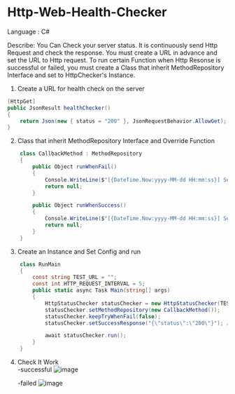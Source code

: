 # Http-Web-Health-Checker

Language : C#

Describe:
You Can Check your server status. It is continuously send Http Request and check the response.
You must create a URL in advance and set the URL to Http request.
To run certain Function when Http Resonse is successful or failed, you must create a Class that inherit MethodRepository Interface and set to HttpChecker's Instance.

1. Create a URL for health check on the server <br/>

```C#
[HttpGet]
public JsonResult healthChecker()
{
    return Json(new { status = "200" }, JsonRequestBehavior.AllowGet);
}
```

2.  Class that inherit MethodRepository Interface and Override Function

```C#
    class CallbackMethod : MethodRepository
    {
        public Object runWhenFail()
        {
            Console.WriteLine($"[{DateTime.Now:yyyy-MM-dd HH:mm:ss}] Server status: ERROR - Unexpected response");
            return null;
        }

        public Object runWhenSuccess()
        {
            Console.WriteLine($"[{DateTime.Now:yyyy-MM-dd HH:mm:ss}] Server status: OK");
            return null;
        }
    }
```

3. Create an Instance and Set Config and run
```C#
    class RunMain
    {
        const string TEST_URL = "";
        const int HTTP_REQUEST_INTERVAL = 5;
        public static async Task Main(string[] args)
        {
            HttpStatusChecker statusChecker = new HttpStatusChecker(TEST_URL, HTTP_REQUEST_INTERVAL);
            statusChecker.setMethodRepository(new CallbackMethod());
            statusChecker.keepTryWhenFail(false);
            statusChecker.setSuccessResponse("{\"status\":\"200\"}"); //fail

            await statusChecker.run();
        }
    }
```

4. Check It Work<br/>
   -successful
![image](https://github.com/user-attachments/assets/43c3651c-735f-4767-8ff9-3e04d339cd76)

   -failed
![image](https://github.com/user-attachments/assets/47c54dfe-e9c3-46a6-ac87-bafd07bd81f0)
